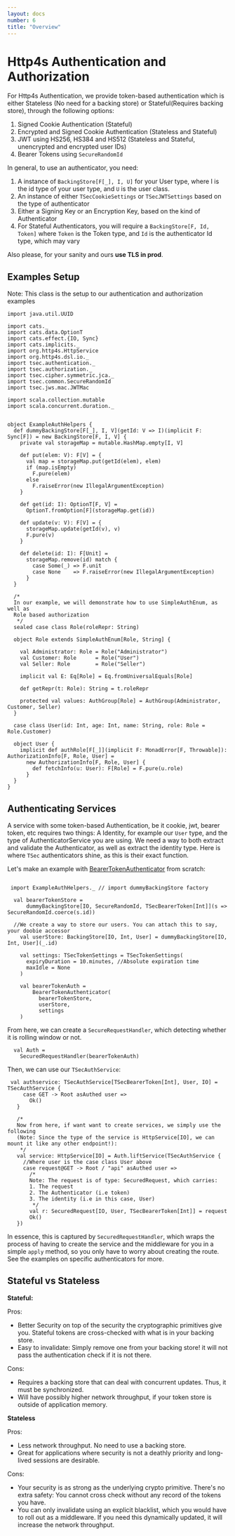```yaml
---
layout: docs
number: 6
title: "Overview"
---
```


# Http4s Authentication and Authorization

For Http4s Authentication, we provide token-based authentication which is either 
Stateless (No need for a  backing store) or Stateful(Requires backing store), through the following options:

1. Signed Cookie Authentication (Stateful)
2. Encrypted and Signed Cookie Authentication (Stateless and Stateful)
3. JWT using HS256, HS384 and HS512 (Stateless and Stateful, unencrypted and encrypted user IDs)
4. Bearer Tokens using `SecureRandomId`

In general, to use an authenticator, you need:

1. A instance of `BackingStore[F[_], I, U]` for your User type, where I is the id type of your user type, 
and `U` is the user class.
2. An instance of either `TSecCookieSettings` or `TSecJWTSettings` based on the type of authenticator
3. Either a Signing Key or an Encryption Key, based on the kind of Authenticator
4. For Stateful Authenticators, you will require a `BackingStore[F, Id, Token]` where `Token` is the
Token type, and `Id` is the authenticator Id type, which may vary

Also please, for your sanity and ours **use TLS in prod**.

## Examples Setup

Note: This class is the setup to our authentication and authorization examples


```tut:silent
import java.util.UUID

import cats._
import cats.data.OptionT
import cats.effect.{IO, Sync}
import cats.implicits._
import org.http4s.HttpService
import org.http4s.dsl.io._
import tsec.authentication._
import tsec.authorization._
import tsec.cipher.symmetric.jca._
import tsec.common.SecureRandomId
import tsec.jws.mac.JWTMac

import scala.collection.mutable
import scala.concurrent.duration._


object ExampleAuthHelpers {
  def dummyBackingStore[F[_], I, V](getId: V => I)(implicit F: Sync[F]) = new BackingStore[F, I, V] {
    private val storageMap = mutable.HashMap.empty[I, V]

    def put(elem: V): F[V] = {
      val map = storageMap.put(getId(elem), elem)
      if (map.isEmpty)
        F.pure(elem)
      else
        F.raiseError(new IllegalArgumentException)
    }

    def get(id: I): OptionT[F, V] =
      OptionT.fromOption[F](storageMap.get(id))

    def update(v: V): F[V] = {
      storageMap.update(getId(v), v)
      F.pure(v)
    }

    def delete(id: I): F[Unit] =
      storageMap.remove(id) match {
        case Some(_) => F.unit
        case None    => F.raiseError(new IllegalArgumentException)
      }
  }

  /*
  In our example, we will demonstrate how to use SimpleAuthEnum, as well as
  Role based authorization
   */
  sealed case class Role(roleRepr: String)

  object Role extends SimpleAuthEnum[Role, String] {

    val Administrator: Role = Role("Administrator")
    val Customer: Role      = Role("User")
    val Seller: Role        = Role("Seller")

    implicit val E: Eq[Role] = Eq.fromUniversalEquals[Role]

    def getRepr(t: Role): String = t.roleRepr

    protected val values: AuthGroup[Role] = AuthGroup(Administrator, Customer, Seller)
  }

  case class User(id: Int, age: Int, name: String, role: Role = Role.Customer)

  object User {
    implicit def authRole[F[_]](implicit F: MonadError[F, Throwable]): AuthorizationInfo[F, Role, User] =
      new AuthorizationInfo[F, Role, User] {
        def fetchInfo(u: User): F[Role] = F.pure(u.role)
      }
  }
}
```

## Authenticating Services

A service with some token-based Authentication, be it cookie, jwt, bearer token, etc
requires two things: A Identity, for example our `User` type, and the type of AuthenticatorService you are using. We need a way to
both extract and validate the Authenticator, as well as extract the identity type. Here is where `TSec` authenticators 
shine, as this is their exact function.

Let's make an example with [BearerTokenAuthenticator](https://github.com/jmcardon/tsec/blob/master/examples/src/main/scala/http4sExamples/BearerTokenExample.scala) from scratch:

```tut:silent

 import ExampleAuthHelpers._ // import dummyBackingStore factory
 
  val bearerTokenStore =
      dummyBackingStore[IO, SecureRandomId, TSecBearerToken[Int]](s => SecureRandomId.coerce(s.id))

  //We create a way to store our users. You can attach this to say, your doobie accessor
    val userStore: BackingStore[IO, Int, User] = dummyBackingStore[IO, Int, User](_.id)
  
    val settings: TSecTokenSettings = TSecTokenSettings(
      expiryDuration = 10.minutes, //Absolute expiration time
      maxIdle = None
    )
    
    val bearerTokenAuth =
        BearerTokenAuthenticator(
          bearerTokenStore,
          userStore,
          settings
    )
```

From here, we can create a `SecureRequestHandler`, which detecting whether it is
rolling window or not.


```tut
  val Auth =
    SecuredRequestHandler(bearerTokenAuth)
```

Then, we can use our `TSecAuthService`:

```tut:silent
 val authservice: TSecAuthService[TSecBearerToken[Int], User, IO] = TSecAuthService {
     case GET -> Root asAuthed user =>
       Ok()
   }
 
   /*
   Now from here, if want want to create services, we simply use the following
   (Note: Since the type of the service is HttpService[IO], we can mount it like any other endpoint!):
    */
   val service: HttpService[IO] = Auth.liftService(TSecAuthService {
     //Where user is the case class User above
     case request@GET -> Root / "api" asAuthed user =>
       /*
       Note: The request is of type: SecuredRequest, which carries:
       1. The request
       2. The Authenticator (i.e token)
       3. The identity (i.e in this case, User)
        */
       val r: SecuredRequest[IO, User, TSecBearerToken[Int]] = request
       Ok()
   })
```

In essence, this is captured by `SecuredRequestHandler`, which wraps the process of having to create the service
and the middleware for you in a simple `apply` method, so you only have to worry about creating the route. See the examples
on specific authenticators for more.

## Stateful vs Stateless

**Stateful:**

Pros:
* Better Security on top of the security the cryptographic primitives give you. Stateful tokens are cross-checked with 
what is in your backing store.
* Easy to invalidate: Simply remove one from your backing store! it will not pass the authentication check if it is not there.

Cons:
* Requires a backing store that can deal with concurrent updates. Thus, it must be synchronized.
* Will have possibly higher network throughput, if your token store is outside of application memory.

**Stateless**

Pros:
* Less network throughput. No need to use a backing store.
* Great for applications where security is not a deathly priority and long-lived sessions are desirable.

Cons:
* Your security is as strong as the underlying crypto primitive. There's no extra safety: You cannot cross check without
any record of the tokens you have.
* You can only invalidate using an explicit blacklist, which you would have to roll out as a middleware. If you need this
dynamically updated, it will increase the network throughput.
